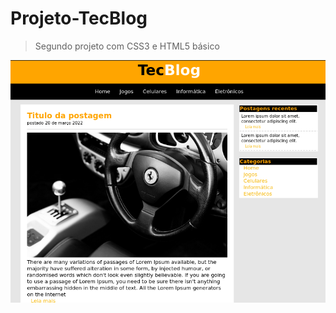 # Projeto-TecBlog
>Segundo projeto com CSS3 e HTML5 básico

![Imagem do projeto finalizado](https://github.com/melissalindince/Projeto-TecBlog/blob/main/end-of-the-project.png)
